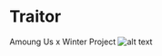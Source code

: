 # Traitor
Amoung Us x Winter Project
![alt text](https://www.gstatic.com/images/branding/product/2x/photos_96dp.png)
